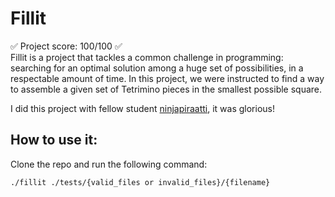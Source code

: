# Fillit
✅ Project score: 100/100 ✅  
Fillit is a project that tackles a common challenge in programming: searching for an optimal solution among a huge set of possibilities, in a respectable amount of time. In this project, we were instructed to find a way to assemble a given set of Tetrimino pieces in the smallest possible square.

I did this project with fellow student [ninjapiraatti](https://github.com/ninjapiraatti), it was glorious!  

## How to use it:  
Clone the repo and run the following command:  
```
./fillit ./tests/{valid_files or invalid_files}/{filename}
```
